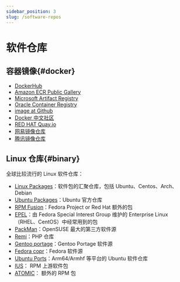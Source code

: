 ```yaml
---
sidebar_position: 3
slug: /software-repos
---
```


# 软件仓库

## 容器镜像{#docker}

* [DockerHub](https://hub.docker.com/)
* [Amazon ECR Public Gallery](https://gallery.ecr.aws/)
* [Microsoft Artifact Registry](https://mcr.microsoft.com/)
* [Oracle Container Registry](https://container-registry.oracle.com/)
* [image at Github](https://github.com/search?q=wordpress+image&type=registrypackages)
* [Docker 中文社区](https://registry.docker-cn.com)
* [RED HAT Quay.io](https://quay.io/search)
* [网易镜像仓库](http://hub-mirror.c.163.com)
* [腾讯镜像仓库](https://mirror.ccs.tencentyun.com)

## Linux 仓库{#binary}

全球比较流行的 Linux 软件仓库： 

- [Linux Packages](https://linux-packages.com)：软件包的汇聚仓库，包括 Ubuntu、Centos、Arch、Debian
- [Ubuntu Packages](https://packages.ubuntu.com)：Ubuntu 官方仓库
- [RPM Fusion](https://rpmfusion.org)：Fedora Project or Red Hat 额外的包
- [EPEL](https://fedoraproject.org/wiki/EPEL)：由 Fedora Special Interest Group 维护的 Enterprise Linux（RHEL、CentOS）中经常用到的包
- [PackMan](http://packman.links2linux.org)：OpenSUSE 最大的第三方软件源
- [Remi](https://remirepo.net/)：PHP 仓库
- [Gentoo portage](https://www.gentoo.org)：Gentoo Portage 软件源
- [Fedora copr](https://copr.fedorainfracloud.org/)：Fedora 软件源
- [Ubuntu Ports](http://ports.ubuntu.com)：Arm64/Armhf 等平台的 Ubuntu 软件仓库
- [IUS](https://ius.io)： RPM 上游软件包
- [ATOMIC](http://www.atomicorp.com/channels/atomic)： 额外的 RPM 包